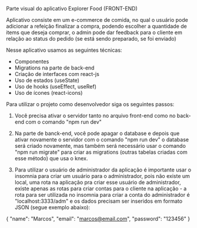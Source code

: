 Parte visual do aplicativo Explorer Food (FRONT-END)

Aplicativo consiste em um e-commerce de comida, no qual o usuário pode adicionar a refeição finalizar a compra, podendo escolher a quantidade de items que deseja comprar, o admin pode dar feedback para o cliente em relação ao status do pedido (se está sendo preparado, se foi enviado)

Nesse aplicativo usamos as seguintes técnicas:

- Componentes
- Migrations na parte de back-end
- Criação de interfaces com react-js
- Uso de estados (useState)
- Uso de hooks (useEffect, useRef)
- Uso de ícones (react-icons)

Para utilizar o projeto como desenvolvedor siga os seguintes passos:

1. Você precisa ativar o servidor tanto no arquivo front-end como no back-end com o comando "npm run dev"

2. Na parte de banck-end, você pode apagar o database e depois que ativar novamente o servidor com o comando "npm run dev" o database será criado novamente, mas também será necessário usar o comando "npm run migrate" para criar as migrations (outras tabelas criadas com esse método) que usa o knex.

3. Para utilizar o usuário de administrador da aplicação é importante usar o insomnia para criar um usuário para o administrador, pois não existe um local, uma rota na aplicação pra criar esse usuário de administrador, existe apenas as rotas para criar contas para o cliente na aplicação - a rota para ser utilizada no insomnia para criar a conta do administrador é "localhost:3333/adm" e os dados precisam ser inseridos em formato JSON (segue exemplo abaixo): 

{
	"name": "Marcos",
	"email": "marcos@email.com",
	"password": "123456"
}
